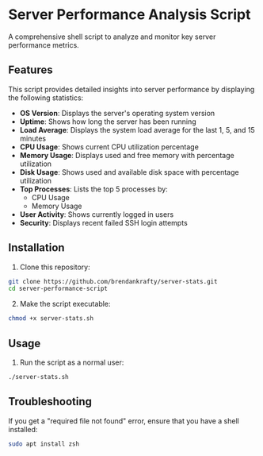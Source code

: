# Server Performance Analysis Script

A comprehensive shell script to analyze and monitor key server performance metrics.

## Features

This script provides detailed insights into server performance by displaying the following statistics:

- **OS Version**: Displays the server's operating system version
- **Uptime**: Shows how long the server has been running
- **Load Average**: Displays the system load average for the last 1, 5, and 15 minutes
- **CPU Usage**: Shows current CPU utilization percentage
- **Memory Usage**: Displays used and free memory with percentage utilization
- **Disk Usage**: Shows used and available disk space with percentage utilization
- **Top Processes**: Lists the top 5 processes by:
  - CPU Usage
  - Memory Usage
- **User Activity**: Shows currently logged in users
- **Security**: Displays recent failed SSH login attempts

## Installation

1. Clone this repository:
```bash
git clone https://github.com/brendankrafty/server-stats.git
cd server-performance-script
```

2. Make the script executable:
```bash
chmod +x server-stats.sh
```

## Usage

1. Run the script as a normal user:
```bash
./server-stats.sh
```

## Troubleshooting

If you get a "required file not found" error, ensure that you have a shell installed:
  ```bash
  sudo apt install zsh
  ```


